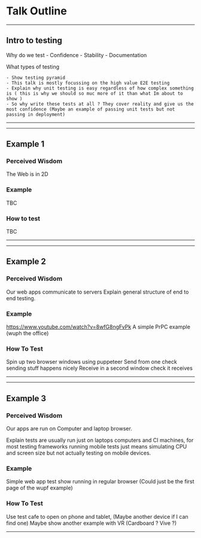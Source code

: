 # Talk Outline


---

## Intro to testing

Why do we test - Confidence - Stability - Documentation

What types of testing

    - Show testing pyramid
    - This talk is mostly focussing on the high value E2E testing
    - Explain why unit testing is easy regardless of how complex something is ( this is why we should so muc more of it than what Im about to show )
    - So why write these tests at all ? They cover reality and give us the most confidence (Maybe an example of passing unit tests but not passing in deployment)

---

---

## Example 1

### Perceived Wisdom

The Web is in 2D

### Example

TBC

### How to test

TBC

---

---

## Example 2

### Perceived Wisdom

Our web apps communicate to servers
Explain general structure of end to end testing.

### Example

https://www.youtube.com/watch?v=8wfG8ngFvPk
A simple PrPC example (wuph the office)

### How To Test

Spin up two browser windows using puppeteer
Send from one check sending stuff happens nicely
Receive in a second window check it receives

---

---

## Example 3

### Perceived Wisdom

Our apps are run on Computer and laptop browser.

Explain tests are usually run just on laptops computers and CI machines, for most testing frameworks running mobile tests just means simulating CPU and screen size but not actually testing on mobile devices.

### Example
Simple web app test show running in regular browser (Could just be the first page of the wupf example)

### How To Test
Use test cafe to open on phone and tablet, (Maybe another device if I can find one) Maybe show another example with VR (Cardboard ? Vive ?)

--- 
